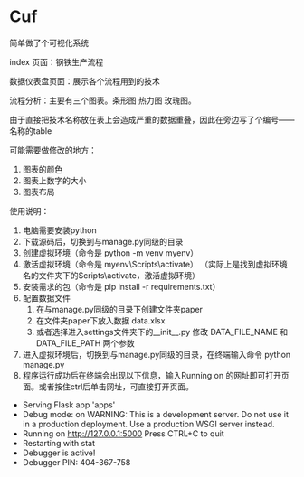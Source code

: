 # Cuf

简单做了个可视化系统

index 页面：钢铁生产流程

数据仪表盘页面：展示各个流程用到的技术

流程分析：主要有三个图表。条形图  热力图  玫瑰图。

由于直接把技术名称放在表上会造成严重的数据重叠，因此在旁边写了个编号——名称的table

可能需要做修改的地方：

1. 图表的颜色
2. 图表上数字的大小
3. 图表布局


使用说明：

1. 电脑需要安装python
2. 下载源码后，切换到与manage.py同级的目录
3. 创建虚拟环境（命令是 python -m venv myenv）
4. 激活虚拟环境（命令是 myenv\Scripts\activate）  （实际上是找到虚拟环境名的文件夹下的Scripts\activate，激活虚拟环境）
4. 安装需求的包（命令是 pip install -r requirements.txt）
5. 配置数据文件
   1. 在与manage.py同级的目录下创建文件夹paper
   2. 在文件夹paper下放入数据 data.xlsx
   3. 或者选择进入settings文件夹下的__init__.py 修改 DATA_FILE_NAME 和 DATA_FILE_PATH 两个参数
6. 进入虚拟环境后，切换到与manage.py同级的目录，在终端输入命令 python manage.py
7. 程序运行成功后在终端会出现以下信息，输入Running on 的网址即可打开页面。或者按住ctrl后单击网址，可直接打开页面。

* Serving Flask app 'apps'
* Debug mode: on
  WARNING: This is a development server. Do not use it in a production deployment. Use a production WSGI server instead.
* Running on http://127.0.0.1:5000
  Press CTRL+C to quit
* Restarting with stat
* Debugger is active!
* Debugger PIN: 404-367-758
